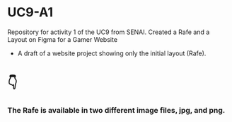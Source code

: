 # UC9-A1
Repository for activity 1 of the UC9 from SENAI. Created a Rafe and a Layout on Figma for a Gamer Website

- A draft of a website project showing only the initial layout (Rafe).

<h1>👇</h1>

<h3>The Rafe is available in two different image files, jpg, and png.</h3>
